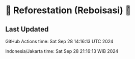 
# 🌳 Reforestation (Reboisasi) 🌲

## Last Updated

GitHub Actions time: Sat Sep 28 14:16:13 UTC 2024

Indonesia/Jakarta time: Sat Sep 28 21:16:13 WIB 2024
